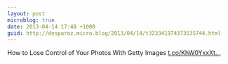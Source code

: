 ```yaml
---
layout: post
microblog: true
date: 2013-04-14 17:48 +1000
guid: http://desparoz.micro.blog/2013/04/14/t323341974373535744.html
---
```

How to Lose Control of Your Photos With Getty Images [t.co/KhW0YxxXt...](http://t.co/KhW0YxxXtO)
